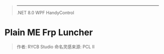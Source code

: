 <script setup>
import { NTag, NCard, NSpace, NCarousel } from 'naive-ui'

</script>
>---
><NSpace>
><NTag :bordered="false" type="info">.NET 8.0</NTag>
><NTag :bordered="false" type="info">WPF</NTag>
><NTag :bordered="false" type="warning">HandyControl</NTag> 
></NSpace> 
# Plain ME Frp Luncher
> 作者: RYCB Studio
> 命名灵感来源: PCL Ⅱ